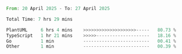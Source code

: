 <!--START_SECTION:waka-->

```rust
From: 20 April 2025 - To: 27 April 2025

Total Time: 7 hrs 29 mins

PlantUML     6 hrs 4 mins    >>>>>>>>>>>>>>>>>>>>-----   80.73 %
TypeScript   1 hr 21 mins    >>>>>--------------------   18.16 %
Go           1 min           -------------------------   00.41 %
Other        1 min           -------------------------   00.39 %
```

<!--END_SECTION:waka-->
